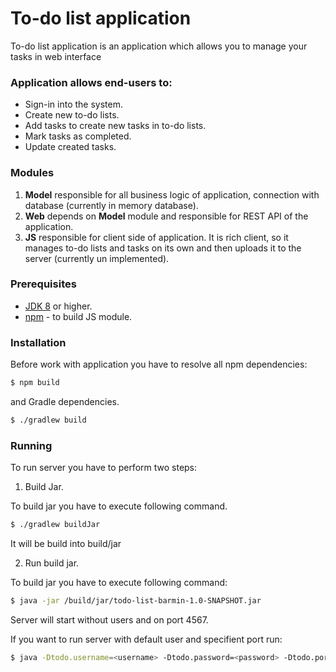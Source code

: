 # To-do list application

To-do list application is an application which allows you to manage your tasks in web interface

### Application allows end-users to:
- Sign-in into the system.
- Create new to-do lists.
- Add tasks to create new tasks in to-do lists.
- Mark tasks as completed.
- Update created tasks.

###  Modules
1. **Model**
  responsible for all business logic of application, 
  connection with database (currently in memory database).
2. **Web**
 depends on **Model** module and responsible for REST API of the application.
3. **JS**
 responsible for client side of application. It is rich client, so it 
manages to-do lists and tasks on its own and then uploads it to the server (currently un implemented).
 
### Prerequisites
* [JDK 8](https://www.oracle.com/technetwork/java/javase/downloads/jdk8-downloads-2133151.html) or higher.
* [npm](https://www.npmjs.com/) - to build JS module.

### Installation
Before work with application you have to resolve all npm dependencies:
```sh
$ npm build
```
and Gradle dependencies.
```sh
$ ./gradlew build
```

### Running
To run server you have to perform two steps:

1) Build Jar.
<p>To build jar you have to execute following command.

```sh
$ ./gradlew buildJar
```
It will be build into build/jar

2) Run build jar.

To build jar you have to execute following command:
```sh
$ java -jar /build/jar/todo-list-barmin-1.0-SNAPSHOT.jar
```
Server will start without users and on port 4567.

If you want to run server with default user and specifient port run:
```sh
$ java -Dtodo.username=<username> -Dtodo.password=<password> -Dtodo.port=<port> -jar /build/jar/todo-list-barmin-1.0-SNAPSHOT.jar
```
